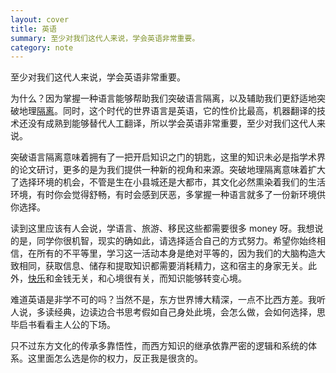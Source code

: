 ```yaml
---
layout: cover
title: 英语
summary: 至少对我们这代人来说，学会英语非常重要。
category: note
---
```


至少对我们这代人来说，学会英语非常重要。

为什么？因为掌握一种语言能够帮助我们突破语言隔离，以及辅助我们更舒适地突破地理[隔离](/note/segregate.html)。同时，这个时代的世界语言是英语，它的性价比最高，机器翻译的技术还没有成熟到能够替代人工翻译，所以学会英语非常重要，至少对我们这代人来说。

突破语言隔离意味着拥有了一把开启知识之门的钥匙，这里的知识未必是指学术界的论文研讨，更多的是为我们提供一种新的视角和来源。突破地理隔离意味着扩大了选择环境的机会，不管是生在小县城还是大都市，其文化必然熏染着我们的生活环境，有时你会觉得舒畅，有时会感到厌恶，多掌握一种语言就多了一份新环境供你选择。

读到这里应该有人会说，学语言、旅游、移民这些都需要很多 money 呀。我想说的是，同学你很机智，现实的确如此，请选择适合自己的方式努力。希望你始终相信，在所有的不平等里，学习这一活动本身是绝对平等的，因为我们的大脑构造大致相同，获取信息、储存和提取知识都需要消耗精力，这和宿主的身家无关。此外，[快乐](/note/happiness.html)和金钱无关，和心境很有关，而知识能够转变心境。

难道英语是非学不可的吗？当然不是，东方世界博大精深，一点不比西方差。我听人说，多读经典，边读边合书思考假如自己身处此境，会怎么做，会如何选择，思毕启书看看主人公的下场。

只不过东方文化的传承多靠悟性，而西方知识的继承依靠严密的逻辑和系统的体系。这里面怎么选是你的权力，反正我是很贪的。
